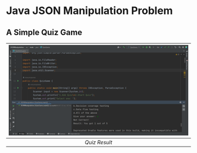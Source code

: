 # Java JSON Manipulation Problem

## A Simple Quiz Game

| ![Quiz Game](./src/main/resources/quiz.png) |
|:-------------------------------------------:|
|                _Quiz Result_                |